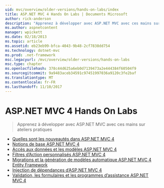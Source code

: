 ```yaml
---
uid: mvc/overview/older-versions/hands-on-labs/index
title: ASP.NET MVC 4 Hands On Labs | Documents Microsoft
author: rick-anderson
description: "Apprenez à développer avec ASP.NET MVC avec ces mains sur ateliers pratiques"
ms.author: aspnetcontent
manager: wpickett
ms.date: 02/18/2013
ms.topic: article
ms.assetid: eb23eb99-bfca-4043-9b48-2cf7838dd754
ms.technology: dotnet-mvc
ms.prod: .net-framework
msc.legacyurl: /mvc/overview/older-versions/hands-on-labs
msc.type: chapter
ms.openlocfilehash: 378c44d625a6eb0d7139473a2e444384f60504f9
ms.sourcegitcommit: 9a9483aceb34591c97451997036a9120c3fe2baf
ms.translationtype: MT
ms.contentlocale: fr-FR
ms.lasthandoff: 11/10/2017
---
```

<a name="aspnet-mvc-4-hands-on-labs"></a>ASP.NET MVC 4 Hands On Labs
====================
> Apprenez à développer avec ASP.NET MVC avec ces mains sur ateliers pratiques


- [Quelles sont les nouveautés dans ASP.NET MVC 4](whats-new-in-aspnet-mvc-4.md)
- [Notions de base ASP.NET MVC 4](aspnet-mvc-4-fundamentals.md)
- [Accès aux données et les modèles ASP.NET MVC 4](aspnet-mvc-4-models-and-data-access.md)
- [Filtres d’Action personnalisés ASP.NET MVC 4](aspnet-mvc-4-custom-action-filters.md)
- [Migrations et la génération de modèles automatique ASP.NET MVC 4 Entity Framework](aspnet-mvc-4-entity-framework-scaffolding-and-migrations.md)
- [Injection de dépendances d’ASP.NET MVC 4](aspnet-mvc-4-dependency-injection.md)
- [Validation, les formulaires et les programmes d’assistance ASP.NET MVC 4](aspnet-mvc-4-helpers-forms-and-validation.md)
